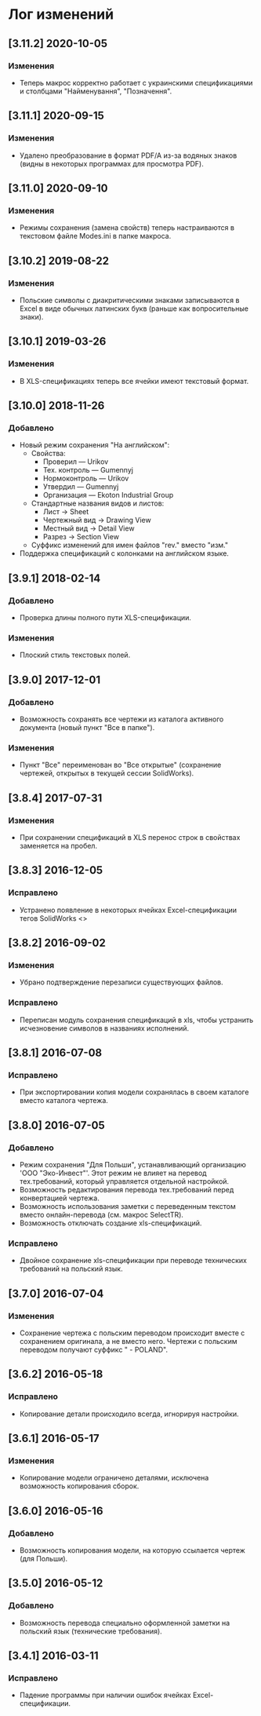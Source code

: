 ﻿# Лог изменений

[//]: # (YYYY-MM-DD)
[//]: # (Added, Changed, Deprecated, Removed, Fixed, Security)
[//]: # (Добавлено, Изменения, Устарело, Удалено, Исправлено, Безопасность)

## [3.11.2] 2020-10-05

### Изменения

- Теперь макрос корректно работает с украинскими спецификациями и столбцами "Найменування", "Позначення".

## [3.11.1] 2020-09-15

### Изменения

- Удалено преобразование в формат PDF/A из-за водяных знаков (видны в некоторых программах для просмотра PDF).

## [3.11.0] 2020-09-10

### Изменения

- Режимы сохранения (замена свойств) теперь настраиваются в текстовом файле Modes.ini в папке макроса.

## [3.10.2] 2019-08-22

### Изменения

- Польские символы с диакритическими знаками записываются в Excel в виде обычных латинских букв (раньше как вопросительные знаки).

## [3.10.1] 2019-03-26

### Изменения

- В XLS-спецификациях теперь все ячейки имеют текстовый формат.

## [3.10.0] 2018-11-26

### Добавлено

- Новый режим сохранения "На английском":
  - Свойства:
     - Проверил — Urikov
     - Тех. контроль — Gumennyj
     - Нормоконтроль — Urikov
     - Утвердил — Gumennyj
     - Организация — Ekoton Industrial Group
  - Стандартные названия видов и листов: 
     - Лист → Sheet
     - Чертежный вид → Drawing View
     - Местный вид → Detail View
     - Разрез → Section View
  - Суффикс изменений для имен файлов "rev." вместо "изм."
- Поддержка спецификаций с колонками на английском языке.

## [3.9.1] 2018-02-14

### Добавлено

- Проверка длины полного пути XLS-спецификации.

### Изменения

- Плоский стиль текстовых полей.

## [3.9.0] 2017-12-01

### Добавлено

- Возможность сохранять все чертежи из каталога активного документа (новый пункт "Все в папке").

### Изменения

- Пункт "Все" переименован во "Все открытые" (сохранение чертежей, открытых в текущей сессии SolidWorks).

## [3.8.4] 2017-07-31

### Изменения

- При сохранении спецификаций в XLS перенос строк в свойствах заменяется на пробел.

## [3.8.3] 2016-12-05

### Исправлено

- Устранено появление в некоторых ячейках Excel-спецификации тегов SolidWorks <>

## [3.8.2] 2016-09-02

### Изменения

- Убрано подтверждение перезаписи существующих файлов.

### Исправлено

- Переписан модуль сохранения спецификаций в xls, чтобы устранить исчезновение символов в названиях исполнений.

## [3.8.1] 2016-07-08

### Исправлено

- При экспортировании копия модели сохранялась в своем каталоге вместо каталога чертежа.

## [3.8.0] 2016-07-05

### Добавлено

- Режим сохранения "Для Польши", устанавливающий организацию 'ООО "Эко-Инвест"'. Этот режим не влияет на перевод тех.требований, который управляется отдельной настройкой.
- Возможность редактирования перевода тех.требований перед конвертацией чертежа.
- Возможность использования заметки с переведенным текстом вместо онлайн-перевода (см. макрос SelectTR).
- Возможность отключать создание xls-спецификаций.

### Исправлено

- Двойное сохранение xls-спецификации при переводе технических требований на польский язык.

## [3.7.0] 2016-07-04

### Изменения

- Сохранение чертежа с польским переводом происходит вместе с сохранением оригинала, а не вместо него. Чертежи с польским переводом получают суффикс " - POLAND".

## [3.6.2] 2016-05-18

### Исправлено

- Копирование детали происходило всегда, игнорируя настройки.

## [3.6.1] 2016-05-17

### Изменения

- Копирование модели ограничено деталями, исключена возможность копирования сборок.

## [3.6.0] 2016-05-16

### Добавлено

- Возможность копирования модели, на которую ссылается чертеж (для Польши).

## [3.5.0] 2016-05-12

### Добавлено

- Возможность перевода специально оформленной заметки на польский язык (технические требования).

## [3.4.1] 2016-03-11

### Исправлено

- Падение программы при наличии ошибок ячейках Excel-спецификации.
